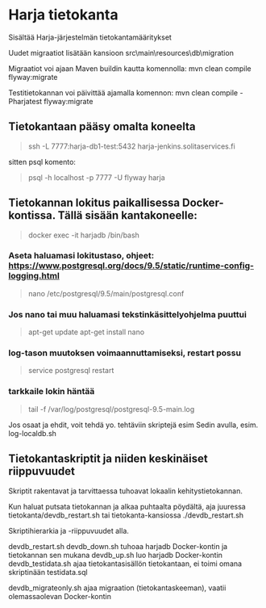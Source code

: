# Harja tietokanta

Sisältää Harja-järjestelmän tietokantamääritykset

Uudet migraatiot lisätään kansioon src\main\resources\db\migration

Migraatiot voi ajaan Maven buildin kautta komennolla: mvn clean compile flyway:migrate

Testitietokannan voi päivittää ajamalla komennon: mvn clean compile -Pharjatest flyway:migrate

## Tietokantaan pääsy omalta koneelta

> ssh -L 7777:harja-db1-test:5432 harja-jenkins.solitaservices.fi

sitten psql komento:

> psql -h localhost -p 7777 -U flyway harja


## Tietokannan lokitus paikallisessa Docker-kontissa. Tällä sisään kantakoneelle:
> docker exec -it harjadb /bin/bash
### Aseta haluamasi lokitustaso, ohjeet: https://www.postgresql.org/docs/9.5/static/runtime-config-logging.html
> nano /etc/postgresql/9.5/main/postgresql.conf
### Jos nano tai muu haluamasi tekstinkäsittelyohjelma puuttui
> apt-get update
> apt-get install nano
### log-tason muutoksen voimaannuttamiseksi, restart possu
> service postgresql restart
### tarkkaile lokin häntää
> tail -f /var/log/postgresql/postgresql-9.5-main.log

Jos osaat ja ehdit, voit tehdä yo. tehtäviin skriptejä esim Sedin avulla, esim. log-localdb.sh

## Tietokantaskriptit ja niiden keskinäiset riippuvuudet

Skriptit rakentavat ja tarvittaessa tuhoavat lokaalin kehitystietokannan.

Kun haluat putsata tietokannan ja alkaa puhtaalta pöydältä, 
aja juuressa tietokanta/devdb_restart.sh tai tietokanta-kansiossa ./devdb_restart.sh

Skriptihierarkia ja -riippuvuudet alla.

devdb_restart.sh
    devdb_down.sh tuhoaa harjadb Docker-kontin ja tietokannan sen mukana
    devdb_up.sh luo harjadb Docker-kontin 
        devdb_testidata.sh ajaa tietokantasisällön tietokantaan, ei toimi omana skriptinään
            testidata.sql 

devdb_migrateonly.sh ajaa migraation (tietokantaskeeman), vaatii olemassaolevan Docker-kontin
